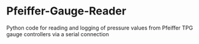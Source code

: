 # Pfeiffer-Gauge-Reader
Python code for reading and logging of pressure values from Pfeiffer TPG gauge controllers via a serial connection
